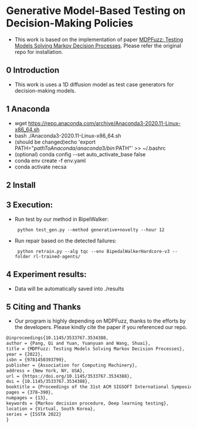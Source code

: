 # Generative Model-Based Testing on Decision-Making Policies
  * This work is based on the implementation of paper [MDPFuzz: Testing Models Solving Markov Decision Processes](https://github.com/Qi-Pang/MDPFuzz). Please refer the original repo for installation.

## 0 Introduction

  * This work is uses a 1D diffusion model as test case generators for decision-making models.

## 1 Anaconda

  * wget https://repo.anaconda.com/archive/Anaconda3-2020.11-Linux-x86_64.sh
  * bash ./Anaconda3-2020.11-Linux-x86_64.sh
  * (should be changed)echo 'export PATH="$pathToAnaconda/anaconda3/bin:$PATH"' >> ~/.bashrc
  * (optional) conda config --set auto_activate_base false
  * conda env create -f env.yaml
  * conda activate necsa

## 2 Install

## 3 Execution:
  
  * Run test by our method in BipelWalker:
         
         python test_gen.py --method generative+novelty --hour 12

  * Run repair based on the detected failures:
         
         python retrain.py --alg tqc --env BipedalWalkerHardcore-v3 --folder rl-trained-agents/

## 4 Experiment results:

  * Data will be automatically saved into ./results

## 5 Citing and Thanks 

  * Our program is highly depending on MDPFuzz, thanks to the efforts by the developers. Please kindly cite the paper if you referenced our repo.

  ```latex
  @inproceedings{10.1145/3533767.3534388,
  author = {Pang, Qi and Yuan, Yuanyuan and Wang, Shuai},
  title = {MDPFuzz: Testing Models Solving Markov Decision Processes},
  year = {2022},
  isbn = {9781450393799},
  publisher = {Association for Computing Machinery},
  address = {New York, NY, USA},
  url = {https://doi.org/10.1145/3533767.3534388},
  doi = {10.1145/3533767.3534388},
  booktitle = {Proceedings of the 31st ACM SIGSOFT International Symposium on Software Testing and Analysis},
  pages = {378–390},
  numpages = {13},
  keywords = {Markov decision procedure, Deep learning testing},
  location = {Virtual, South Korea},
  series = {ISSTA 2022}
  }
  ```
